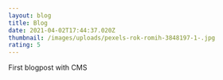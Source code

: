 ```yaml
---
layout: blog
title: Blog
date: 2021-04-02T17:44:37.020Z
thumbnail: /images/uploads/pexels-rok-romih-3848197-1-.jpg
rating: 5
---
```

First blogpost with CMS